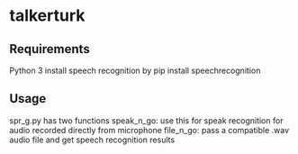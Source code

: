 # talkerturk

## Requirements
Python 3
install speech recognition by 
pip install speechrecognition

## Usage
spr_g.py has two functions
speak_n_go: use this for speak recognition for audio recorded directly from microphone
file_n_go: pass a compatible .wav audio file and get speech recognition results
